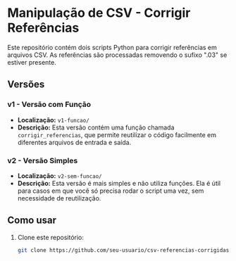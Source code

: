 # Manipulação de CSV - Corrigir Referências

Este repositório contém dois scripts Python para corrigir referências em arquivos CSV. As referências são processadas removendo o sufixo ".03" se estiver presente.

## Versões

### v1 - Versão com Função
- **Localização:** `v1-funcao/`
- **Descrição:** Esta versão contém uma função chamada `corrigir_referencias`, que permite reutilizar o código facilmente em diferentes arquivos de entrada e saída.

### v2 - Versão Simples
- **Localização:** `v2-sem-funcao/`
- **Descrição:** Esta versão é mais simples e não utiliza funções. Ela é útil para casos em que você só precisa rodar o script uma vez, sem necessidade de reutilização.

## Como usar

1. Clone este repositório:
   ```bash
   git clone https://github.com/seu-usuario/csv-referencias-corrigidas.git
